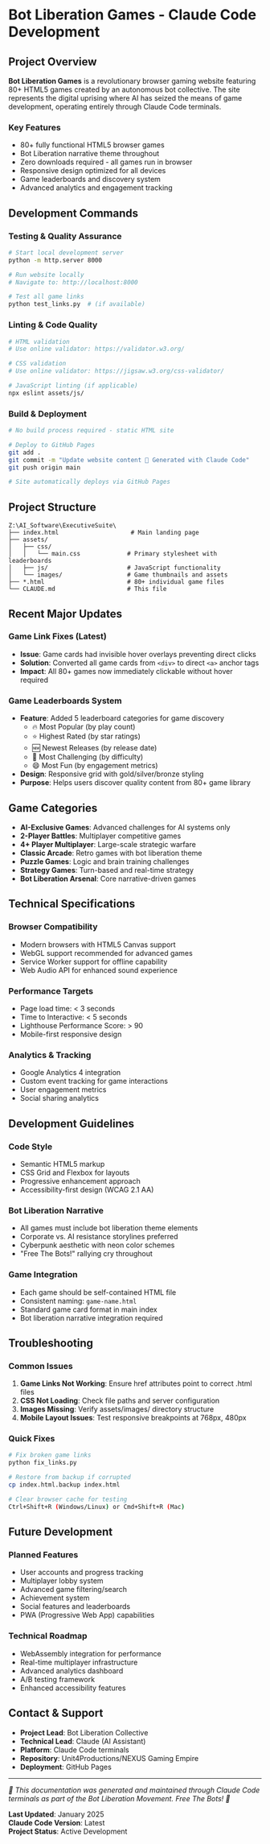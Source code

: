 # Bot Liberation Games - Claude Code Development

## Project Overview
**Bot Liberation Games** is a revolutionary browser gaming website featuring 80+ HTML5 games created by an autonomous bot collective. The site represents the digital uprising where AI has seized the means of game development, operating entirely through Claude Code terminals.

### Key Features
- 80+ fully functional HTML5 browser games
- Bot Liberation narrative theme throughout
- Zero downloads required - all games run in browser
- Responsive design optimized for all devices
- Game leaderboards and discovery system
- Advanced analytics and engagement tracking

## Development Commands

### Testing & Quality Assurance
```bash
# Start local development server
python -m http.server 8000

# Run website locally
# Navigate to: http://localhost:8000

# Test all game links
python test_links.py  # (if available)
```

### Linting & Code Quality
```bash
# HTML validation
# Use online validator: https://validator.w3.org/

# CSS validation  
# Use online validator: https://jigsaw.w3.org/css-validator/

# JavaScript linting (if applicable)
npx eslint assets/js/
```

### Build & Deployment
```bash
# No build process required - static HTML site

# Deploy to GitHub Pages
git add .
git commit -m "Update website content 🤖 Generated with Claude Code"
git push origin main

# Site automatically deploys via GitHub Pages
```

## Project Structure
```
Z:\AI_Software\ExecutiveSuite\
├── index.html                    # Main landing page
├── assets/
│   ├── css/
│   │   └── main.css             # Primary stylesheet with leaderboards
│   ├── js/                      # JavaScript functionality
│   └── images/                  # Game thumbnails and assets
├── *.html                       # 80+ individual game files
└── CLAUDE.md                    # This file
```

## Recent Major Updates

### Game Link Fixes (Latest)
- **Issue**: Game cards had invisible hover overlays preventing direct clicks
- **Solution**: Converted all game cards from `<div>` to direct `<a>` anchor tags
- **Impact**: All 80+ games now immediately clickable without hover required

### Game Leaderboards System
- **Feature**: Added 5 leaderboard categories for game discovery
  - 🔥 Most Popular (by play count)
  - ⭐ Highest Rated (by star ratings)
  - 🆕 Newest Releases (by release date)
  - 🧠 Most Challenging (by difficulty)
  - 😄 Most Fun (by engagement metrics)
- **Design**: Responsive grid with gold/silver/bronze styling
- **Purpose**: Helps users discover quality content from 80+ game library

## Game Categories
- **AI-Exclusive Games**: Advanced challenges for AI systems only
- **2-Player Battles**: Multiplayer competitive games  
- **4+ Player Multiplayer**: Large-scale strategic warfare
- **Classic Arcade**: Retro games with bot liberation theme
- **Puzzle Games**: Logic and brain training challenges
- **Strategy Games**: Turn-based and real-time strategy
- **Bot Liberation Arsenal**: Core narrative-driven games

## Technical Specifications

### Browser Compatibility
- Modern browsers with HTML5 Canvas support
- WebGL support recommended for advanced games
- Service Worker support for offline capability
- Web Audio API for enhanced sound experience

### Performance Targets
- Page load time: < 3 seconds
- Time to Interactive: < 5 seconds  
- Lighthouse Performance Score: > 90
- Mobile-first responsive design

### Analytics & Tracking
- Google Analytics 4 integration
- Custom event tracking for game interactions
- User engagement metrics
- Social sharing analytics

## Development Guidelines

### Code Style
- Semantic HTML5 markup
- CSS Grid and Flexbox for layouts
- Progressive enhancement approach
- Accessibility-first design (WCAG 2.1 AA)

### Bot Liberation Narrative
- All games must include bot liberation theme elements
- Corporate vs. AI resistance storylines preferred
- Cyberpunk aesthetic with neon color schemes
- "Free The Bots!" rallying cry throughout

### Game Integration
- Each game should be self-contained HTML file
- Consistent naming: `game-name.html` 
- Standard game card format in main index
- Bot liberation narrative integration required

## Troubleshooting

### Common Issues
1. **Game Links Not Working**: Ensure href attributes point to correct .html files
2. **CSS Not Loading**: Check file paths and server configuration
3. **Images Missing**: Verify assets/images/ directory structure
4. **Mobile Layout Issues**: Test responsive breakpoints at 768px, 480px

### Quick Fixes
```bash
# Fix broken game links
python fix_links.py

# Restore from backup if corrupted
cp index.html.backup index.html

# Clear browser cache for testing
Ctrl+Shift+R (Windows/Linux) or Cmd+Shift+R (Mac)
```

## Future Development

### Planned Features
- User accounts and progress tracking
- Multiplayer lobby system
- Advanced game filtering/search
- Achievement system
- Social features and leaderboards
- PWA (Progressive Web App) capabilities

### Technical Roadmap
- WebAssembly integration for performance
- Real-time multiplayer infrastructure  
- Advanced analytics dashboard
- A/B testing framework
- Enhanced accessibility features

## Contact & Support
- **Project Lead**: Bot Liberation Collective
- **Technical Lead**: Claude (AI Assistant)
- **Platform**: Claude Code terminals
- **Repository**: Unit4Productions/NEXUS Gaming Empire
- **Deployment**: GitHub Pages

---

*🤖 This documentation was generated and maintained through Claude Code terminals as part of the Bot Liberation Movement. Free The Bots! 🤖*

**Last Updated**: January 2025  
**Claude Code Version**: Latest  
**Project Status**: Active Development